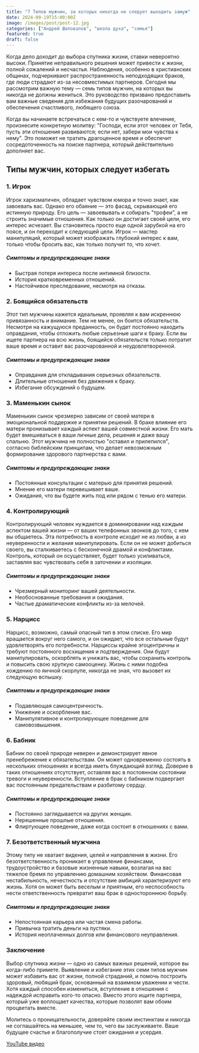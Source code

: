 ```yaml
---
title: "7 Типов мужчин, за которых никогда не следует выходить замуж"
date: 2024-09-19T15:00:00Z
image: /images/post/post-12.jpg
categories: ["Андрей Шаповалов", "школа духа", "семья"]
featured: true
draft: false
---
```


Когда дело доходит до выбора спутника жизни, ставки невероятно высоки. Принятие неправильного решения может привести к жизни, полной сожалений и несчастья. Наблюдения, особенно в христианских общинах, подчеркивают распространенность неподходящих браков, где люди страдают из-за несовместимых партнеров. Сегодня мы рассмотрим важную тему — семь типов мужчин, на которых вы никогда не должны жениться. Это руководство призвано предоставить вам важные сведения для избежания будущих разочарований и обеспечения счастливого, любящего союза.

Когда вы начинаете встречаться с кем-то и чувствуете влечение, произнесите конкретную молитву: "Господи, если этот человек от Тебя, пусть эти отношения развиваются; если нет, забери мои чувства к нему". Это поможет не тратить драгоценное время и обеспечит сосредоточенность на поиске партнера, который действительно дополняет вас.

## Типы мужчин, которых следует избегать

### 1. Игрок

Игрок харизматичен, обладает чувством юмора и точно знает, как завоевать вас. Однако его обаяние — это фасад, скрывающий его истинную природу. Его цель — завоевывать и собирать "трофеи", а не строить значимые отношения. Как только он достигает своей цели, его интерес исчезает. Вы становитесь просто еще одной зарубкой на его поясе, и он переходит к следующей цели. Игрок — мастер манипуляций, который может изображать глубокий интерес к вам, только чтобы бросить вас, как только получит то, что хочет.

##### Симптомы и предупреждающие знаки

- Быстрая потеря интереса после интимной близости.
- История кратковременных отношений.
- Настойчивое преследование, несмотря на отказы.

### 2. Боящийся обязательств

Этот тип мужчины кажется идеальным, проявляя к вам искреннюю привязанность и внимание. Тем не менее, он боится обязательств. Несмотря на кажущуюся преданность, он будет постоянно находить оправдания, чтобы отложить любые серьезные шаги к браку. Если вы ищете партнера на всю жизнь, боящийся обязательств только потратит ваше время и оставит вас разочарованной и неудовлетворенной.

##### Симптомы и предупреждающие знаки

- Оправдания для откладывания серьезных обязательств.
- Длительные отношения без движения к браку.
- Избегание обсуждений о будущем.

### 3. Маменькин сынок

Маменькин сынок чрезмерно зависим от своей матери в эмоциональной поддержке и принятии решений. В браке влияние его матери пронизывает каждый аспект вашей совместной жизни. Его мать будет вмешиваться в ваши личные дела, решения и даже вашу спальню. Этот мужчина не полностью "оставил и прилепился", согласно библейским принципам, что делает невозможным формирование здорового партнерства с вами.

##### Симптомы и предупреждающие знаки

- Постоянные консультации с матерью для принятия решений.
- Мнение его матери перевешивает ваше.
- Ожидания, что вы будете жить под или рядом с тенью его матери.

### 4. Контролирующий

Контролирующий человек нуждается в доминировании над каждым аспектом вашей жизни — от ваших телефонных звонков до того, с кем вы общаетесь. Эта потребность в контроле исходит не из любви, а из неуверенности и желания манипулировать. Если он не может добиться своего, вы сталкиваетесь с бесконечной драмой и конфликтами. Контроль, который он осуществляет, будет только усиливаться, заставляя вас чувствовать себя в заточении и изоляции.

##### Симптомы и предупреждающие знаки

- Чрезмерный мониторинг вашей деятельности.
- Необоснованные требования и ожидания.
- Частые драматические конфликты из-за мелочей.

### 5. Нарцисс

Нарцисс, возможно, самый опасный тип в этом списке. Его мир вращается вокруг него самого, и он ожидает, что все остальные будут удовлетворять его потребности. Нарциссы крайне эгоцентричны и требуют постоянного восхищения и подтверждения. Они будут манипулировать, оскорблять и унижать вас, чтобы сохранить контроль и повысить свою хрупкую самооценку. Жизнь с ними подобна хождению по яичной скорлупе, никогда не зная, что вызовет их следующую вспышку.

##### Симптомы и предупреждающие знаки

- Подавляющая самоцентричность.
- Унижение и оскорбление вас.
- Манипулятивное и контролирующее поведение для самовозвышения.

### 6. Бабник

Бабник по своей природе неверен и демонстрирует явное пренебрежение к обязательствам. Он может одновременно состоять в нескольких отношениях и всегда иметь блуждающий взгляд. Доверие в таких отношениях отсутствует, оставляя вас в постоянном состоянии тревоги и неуверенности. Вступление в брак с бабником подвергает вас постоянным предательствам и разбитому сердцу.

##### Симптомы и предупреждающие знаки

- Постоянно заглядывается на других женщин.
- Нерешенные прошлые отношения.
- Флиртующее поведение, даже когда состоит в отношениях с вами.

### 7. Безответственный мужчина

Этому типу не хватает видения, целей и направления в жизни. Его безответственность проникает в управление финансами, трудоустройство и базовые жизненные навыки, возлагая на вас тяжелое бремя по управлению домашним хозяйством. Финансовая нестабильность, нечестность и отсутствие амбиций характеризуют его жизнь. Хотя он может быть веселым и приятным, его неспособность нести ответственность превратит ваш брак в одностороннюю борьбу.

##### Симптомы и предупреждающие знаки

- Непостоянная карьера или частая смена работы.
- Привычка тратить деньги на пустяки.
- История неоплаченных долгов или финансового неуправления.

### Заключение

Выбор спутника жизни — одно из самых важных решений, которое вы когда-либо примете. Выявление и избегание этих семи типов мужчин может избавить вас от жизни, полной страданий, и помочь построить здоровый, любящий брак, основанный на взаимном уважении и чести. Хотя каждый способен измениться, вступление в отношения с надеждой исправить кого-то опасно. Вместо этого ищите партнера, который уже воплощает качества, которые позволят вам обоим процветать вместе.

Молитесь о проницательности, доверяйте своим инстинктам и никогда не соглашайтесь на меньшее, чем то, чего вы заслуживаете. Ваше будущее счастье и благополучие стоят ожидания и усердия.

[YouTube видео](https://youtu.be/cqLmuJwIFBg?si=yj8xpoK-LTXAwGTy)
